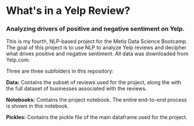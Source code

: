 <h1>What's in a Yelp Review?</h1>
<h3>Analyzing drivers of positive and negative sentiment on Yelp.</h3>

This is my fourth, NLP-based project for the Metis Data Science Bootcamp.  The goal of this project is to use NLP to analyze Yelp reviews and decipher what drives positive and negative sentiment.  All data was downloaded from Yelp.com.

Three are three subfolders in this repository:

<b>Data:</b> Contains the subset of reviews used for the project, along the with the full dataset of businesses associated with the reviews.

<b>Notebooks:</b> Contains the project notebook.  The entire end-to-end process is shown in this notebook.

<b>Pickles:</b>	Contains the pickle file of the main dataframe used for the project.

